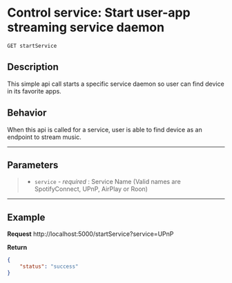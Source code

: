 # Control service: Start user-app streaming service daemon
    GET startService

## Description

This simple api call starts a specific service daemon so user can find device in its favorite apps.

## Behavior

When this api is called for a service, user is able to find device as an endpoint to stream music.

***
## Parameters
> + `service` - _required_ : Service Name (Valid names are SpotifyConnect, UPnP, AirPlay or Roon)
***

## Example
**Request**
    http://localhost:5000/startService?service=UPnP
    
**Return**
```json
{
    "status": "success"
}
```
